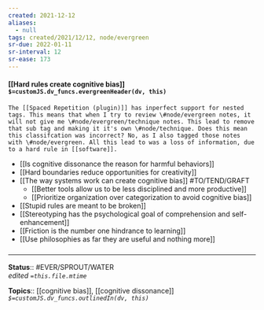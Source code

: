 ```yaml
---
created: 2021-12-12 
aliases:
  - null
tags: created/2021/12/12, node/evergreen
sr-due: 2022-01-11
sr-interval: 12
sr-ease: 173
---
```


#### [[Hard rules create cognitive bias]] `$=customJS.dv_funcs.evergreenHeader(dv, this)`


```ad-example
The [[Spaced Repetition (plugin)]] has inperfect support for nested tags. This means that when I try to review \#node/evergreen notes, it will not give me \#node/evergreen/technique notes. This lead to remove that sub tag and making it it's own \#node/technique. Does this mean this classifcation was incorrect? No, as I also tagged those notes with \#node/evergreen. All this lead to was a loss of information, due to a hard rule in [[software]].
```

- [[Is cognitive dissonance the reason for harmful behaviors]]
- [[Hard boundaries reduce opportunities for creativity]]
- [[The way systems work can create cognitive bias]] #TO/TEND/GRAFT 
	- [[Better tools allow us to be less disciplined and more productive]]
	- [[Prioritize organization over categorization to avoid cognitive bias]]
- [[Stupid rules are meant to be broken]]
- [[Stereotyping has the psychological goal of comprehension and self-enhancement]]
- [[Friction is the number one hindrance to learning]]
- [[Use philosophies as far they are useful and nothing more]]
 

### <hr class="footnote"/>

**Status**:: #EVER/SPROUT/WATER  
*edited `=this.file.mtime`*

**Topics**:: [[cognitive bias]], [[cognitive dissonance]]
*`$=customJS.dv_funcs.outlinedIn(dv, this)`*
